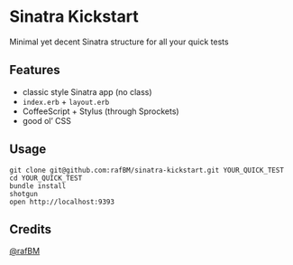 Sinatra Kickstart
=================


Minimal yet decent Sinatra structure for all your quick tests


## Features

- classic style Sinatra app (no class)
- `index.erb` + `layout.erb`
- CoffeeScript + Stylus (through Sprockets)
- good ol’ CSS


## Usage

    git clone git@github.com:rafBM/sinatra-kickstart.git YOUR_QUICK_TEST
    cd YOUR_QUICK_TEST
    bundle install
    shotgun
    open http://localhost:9393


## Credits

[@rafBM](http://twitter.com/rafBM)
